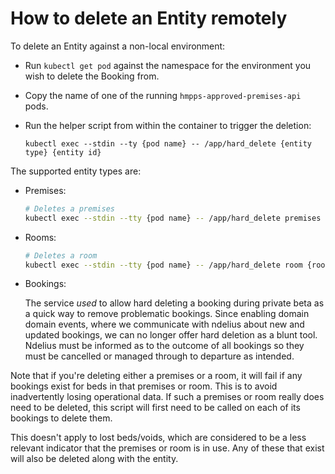 # How to delete an Entity remotely

To delete an Entity against a non-local environment:

- Run `kubectl get pod` against the namespace for the environment you wish to delete the Booking from.
- Copy the name of one of the running `hmpps-approved-premises-api` pods.
- Run the helper script from within the container to trigger the deletion:

  ```shell
  kubectl exec --stdin --ty {pod name} -- /app/hard_delete {entity type} {entity id}
  ```

The supported entity types are:

- Premises:

  ```sh
  # Deletes a premises
  kubectl exec --stdin --tty {pod name} -- /app/hard_delete premises {premises id}
  ```

- Rooms:

  ```sh
  # Deletes a room
  kubectl exec --stdin --tty {pod name} -- /app/hard_delete room {room id}
  ```

- Bookings:

  The service _used_ to allow hard deleting a booking during private beta as a
  quick way to remove problematic bookings. Since enabling domain domain events,
  where we communicate with ndelius about new and updated bookings, we can no
  longer offer hard deletion as a blunt tool. Ndelius must be informed as to the
  outcome of all bookings so they must be cancelled or managed through to
  departure as intended.

Note that if you're deleting either a premises or a room, it will fail if any bookings exist for beds
in that premises or room.
This is to avoid inadvertently losing operational data.
If such a premises or room really does need to be deleted, this script will first need to be called on
each of its bookings to delete them.

This doesn't apply to lost beds/voids, which are considered to be a less relevant indicator that the
premises or room is in use.
Any of these that exist will also be deleted along with the entity.
